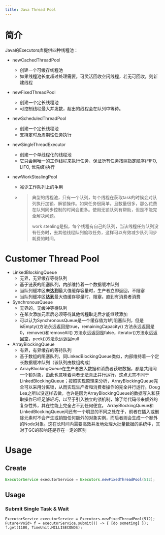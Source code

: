 ```yaml
---
title: Java Thread Pool
---
```


# 简介

Java的Executors库提供四种线程池：

- newCachedThreadPool
  - 创建一个可缓存线程池
  - 如果线程池长度超过处理需要，可灵活回收空闲线程，若无可回收，则新建线程
  
- newFixedThreadPool
  - 创建一个定长线程池
  - 可控制线程最大并发数，超出的线程会在队列中等待。
  
- newScheduledThreadPool
  - 创建一个定长线程池
  - 支持定时及周期性任务执行
  
- newSingleThreadExecutor
  - 创建一个单线程化的线程池
  - 它只会用唯一的工作线程来执行任务，保证所有任务按照指定顺序(FIFO, LIFO, 优先级)执行
  
- newWorkStealingPool

  - 减少工作队列上的争用

  - > 典型的线程池，只有一个队列，每个线程在获取task的时候会对队列执行加锁、解锁操作。如果任务很简单，且数量很多，那么花费在队列同步控制的时间会更多。使用无锁队列有帮助，但是不能完全解决问题。
    >
    > work stealing是指，每个线程有自己的队列，当该线程任务队列没有任务时，去其他线程队列偷取任务，这样可以有效减少队列同步耗费的时间。

# Customer Thread Pool

- LinkedBlockingQueue
  - 无界，无界缓存等待队列
  - 基于链表的阻塞队列，内部维持着一个数据缓冲队列
  - 当队列缓冲区**未达到**最大值缓存容量时，生产者立即返回，不阻塞
  - 当队列缓冲区**达到**最大值缓存容量时，阻塞，直到有消费者消费
- SynchronousQueue
  - 无界的，无缓冲等待队列
  - 在某次添加元素后必须等待其他线程取走后才能继续添加
  - 可以认为SynchronousQueue是一个缓存值为1的阻塞队列，但是 isEmpty()方法永远返回是true，remainingCapacity() 方法永远返回是0，remove()和removeAll() 方法永远返回是false，iterator()方法永远返回空，peek()方法永远返回null
- ArrayBlockingQueue
  - 有界，有界缓存的等待队列
  - 基于数组的阻塞队列，同LinkedBlockingQueue类似，内部维持着一个定长数据缓冲队列（该队列由数组构成）
  - ArrayBlockingQueue在生产者放入数据和消费者获取数据，都是共用同一个锁对象，由此也意味着两者无法真正并行运行，这点尤其不同于LinkedBlockingQueue；按照实现原理来分析，ArrayBlockingQueue完全可以采用分离锁，从而实现生产者和消费者操作的完全并行运行。Doug Lea之所以没这样去做，也许是因为ArrayBlockingQueue的数据写入和获取操作已经足够轻巧，以至于引入独立的锁机制，除了给代码带来额外的复杂性外，其在性能上完全占不到任何便宜。 ArrayBlockingQueue和LinkedBlockingQueue间还有一个明显的不同之处在于，前者在插入或删除元素时不会产生或销毁任何额外的对象实例，而后者则会生成一个额外的Node对象。这在长时间内需要高效并发地处理大批量数据的系统中，其对于GC的影响还是存在一定的区别

# Usage

## Create

```java
ExecutorService executorService = Executors.newFixedThreadPool(512);
```

## Usage

### Submit Single Task & Wait

```shell
ExecutorService executorService = Executors.newFixedThreadPool(512);
Future<Void> f = executorService.submit(() -> { [do someting] });
f.get(1100, TimeUnit.MILLISECONDS);
```


